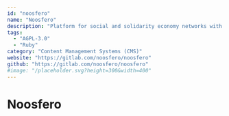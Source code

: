```yaml
---
id: "noosfero"
name: "Noosfero"
description: "Platform for social and solidarity economy networks with blog, e-Portfolios, CMS, RSS, thematic discussion, events agenda and collective intelligence for solidarity economy in the same system."
tags:
  - "AGPL-3.0"
  - "Ruby"
category: "Content Management Systems (CMS)"
website: "https://gitlab.com/noosfero/noosfero"
github: "https://gitlab.com/noosfero/noosfero"
#image: "/placeholder.svg?height=300&width=400"
---
```


# Noosfero
